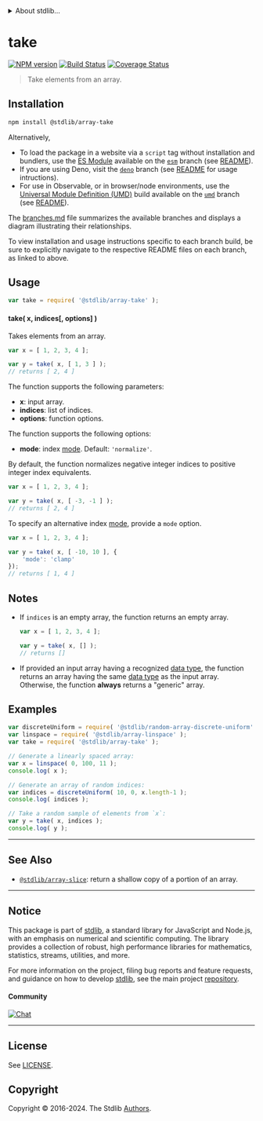 <!--

@license Apache-2.0

Copyright (c) 2024 The Stdlib Authors.

Licensed under the Apache License, Version 2.0 (the "License");
you may not use this file except in compliance with the License.
You may obtain a copy of the License at

   http://www.apache.org/licenses/LICENSE-2.0

Unless required by applicable law or agreed to in writing, software
distributed under the License is distributed on an "AS IS" BASIS,
WITHOUT WARRANTIES OR CONDITIONS OF ANY KIND, either express or implied.
See the License for the specific language governing permissions and
limitations under the License.

-->


<details>
  <summary>
    About stdlib...
  </summary>
  <p>We believe in a future in which the web is a preferred environment for numerical computation. To help realize this future, we've built stdlib. stdlib is a standard library, with an emphasis on numerical and scientific computation, written in JavaScript (and C) for execution in browsers and in Node.js.</p>
  <p>The library is fully decomposable, being architected in such a way that you can swap out and mix and match APIs and functionality to cater to your exact preferences and use cases.</p>
  <p>When you use stdlib, you can be absolutely certain that you are using the most thorough, rigorous, well-written, studied, documented, tested, measured, and high-quality code out there.</p>
  <p>To join us in bringing numerical computing to the web, get started by checking us out on <a href="https://github.com/stdlib-js/stdlib">GitHub</a>, and please consider <a href="https://opencollective.com/stdlib">financially supporting stdlib</a>. We greatly appreciate your continued support!</p>
</details>

# take

[![NPM version][npm-image]][npm-url] [![Build Status][test-image]][test-url] [![Coverage Status][coverage-image]][coverage-url] <!-- [![dependencies][dependencies-image]][dependencies-url] -->

> Take elements from an array.

<section class="installation">

## Installation

```bash
npm install @stdlib/array-take
```

Alternatively,

-   To load the package in a website via a `script` tag without installation and bundlers, use the [ES Module][es-module] available on the [`esm`][esm-url] branch (see [README][esm-readme]).
-   If you are using Deno, visit the [`deno`][deno-url] branch (see [README][deno-readme] for usage intructions).
-   For use in Observable, or in browser/node environments, use the [Universal Module Definition (UMD)][umd] build available on the [`umd`][umd-url] branch (see [README][umd-readme]).

The [branches.md][branches-url] file summarizes the available branches and displays a diagram illustrating their relationships.

To view installation and usage instructions specific to each branch build, be sure to explicitly navigate to the respective README files on each branch, as linked to above.

</section>

<section class="usage">

## Usage

```javascript
var take = require( '@stdlib/array-take' );
```

#### take( x, indices\[, options] )

Takes elements from an array.

```javascript
var x = [ 1, 2, 3, 4 ];

var y = take( x, [ 1, 3 ] );
// returns [ 2, 4 ]
```

The function supports the following parameters:

-   **x**: input array.
-   **indices**: list of indices.
-   **options**: function options.

The function supports the following options:

-   **mode**: index [mode][@stdlib/ndarray/base/ind]. Default: `'normalize'`.

By default, the function normalizes negative integer indices to positive integer index equivalents.

```javascript
var x = [ 1, 2, 3, 4 ];

var y = take( x, [ -3, -1 ] );
// returns [ 2, 4 ]
```

To specify an alternative index [mode][@stdlib/ndarray/base/ind], provide a `mode` option.

```javascript
var x = [ 1, 2, 3, 4 ];

var y = take( x, [ -10, 10 ], {
    'mode': 'clamp'
});
// returns [ 1, 4 ]
```

</section>

<!-- /.usage -->

<section class="notes">

## Notes

-   If `indices` is an empty array, the function returns an empty array.

    ```javascript
    var x = [ 1, 2, 3, 4 ];

    var y = take( x, [] );
    // returns []
    ```

-   If provided an input array having a recognized [data type][@stdlib/array/dtypes], the function returns an array having the same [data type][@stdlib/array/dtypes] as the input array. Otherwise, the function **always** returns a "generic" array.

</section>

<!-- /.notes -->

<section class="examples">

## Examples

<!-- eslint no-undef: "error" -->

```javascript
var discreteUniform = require( '@stdlib/random-array-discrete-uniform' );
var linspace = require( '@stdlib/array-linspace' );
var take = require( '@stdlib/array-take' );

// Generate a linearly spaced array:
var x = linspace( 0, 100, 11 );
console.log( x );

// Generate an array of random indices:
var indices = discreteUniform( 10, 0, x.length-1 );
console.log( indices );

// Take a random sample of elements from `x`:
var y = take( x, indices );
console.log( y );
```

</section>

<!-- /.examples -->

<!-- Section for related `stdlib` packages. Do not manually edit this section, as it is automatically populated. -->

<section class="related">

* * *

## See Also

-   <span class="package-name">[`@stdlib/array-slice`][@stdlib/array/slice]</span><span class="delimiter">: </span><span class="description">return a shallow copy of a portion of an array.</span>

</section>

<!-- /.related -->

<!-- Section for all links. Make sure to keep an empty line after the `section` element and another before the `/section` close. -->


<section class="main-repo" >

* * *

## Notice

This package is part of [stdlib][stdlib], a standard library for JavaScript and Node.js, with an emphasis on numerical and scientific computing. The library provides a collection of robust, high performance libraries for mathematics, statistics, streams, utilities, and more.

For more information on the project, filing bug reports and feature requests, and guidance on how to develop [stdlib][stdlib], see the main project [repository][stdlib].

#### Community

[![Chat][chat-image]][chat-url]

---

## License

See [LICENSE][stdlib-license].


## Copyright

Copyright &copy; 2016-2024. The Stdlib [Authors][stdlib-authors].

</section>

<!-- /.stdlib -->

<!-- Section for all links. Make sure to keep an empty line after the `section` element and another before the `/section` close. -->

<section class="links">

[npm-image]: http://img.shields.io/npm/v/@stdlib/array-take.svg
[npm-url]: https://npmjs.org/package/@stdlib/array-take

[test-image]: https://github.com/stdlib-js/array-take/actions/workflows/test.yml/badge.svg?branch=v0.1.0
[test-url]: https://github.com/stdlib-js/array-take/actions/workflows/test.yml?query=branch:v0.1.0

[coverage-image]: https://img.shields.io/codecov/c/github/stdlib-js/array-take/main.svg
[coverage-url]: https://codecov.io/github/stdlib-js/array-take?branch=main

<!--

[dependencies-image]: https://img.shields.io/david/stdlib-js/array-take.svg
[dependencies-url]: https://david-dm.org/stdlib-js/array-take/main

-->

[chat-image]: https://img.shields.io/gitter/room/stdlib-js/stdlib.svg
[chat-url]: https://app.gitter.im/#/room/#stdlib-js_stdlib:gitter.im

[stdlib]: https://github.com/stdlib-js/stdlib

[stdlib-authors]: https://github.com/stdlib-js/stdlib/graphs/contributors

[umd]: https://github.com/umdjs/umd
[es-module]: https://developer.mozilla.org/en-US/docs/Web/JavaScript/Guide/Modules

[deno-url]: https://github.com/stdlib-js/array-take/tree/deno
[deno-readme]: https://github.com/stdlib-js/array-take/blob/deno/README.md
[umd-url]: https://github.com/stdlib-js/array-take/tree/umd
[umd-readme]: https://github.com/stdlib-js/array-take/blob/umd/README.md
[esm-url]: https://github.com/stdlib-js/array-take/tree/esm
[esm-readme]: https://github.com/stdlib-js/array-take/blob/esm/README.md
[branches-url]: https://github.com/stdlib-js/array-take/blob/main/branches.md

[stdlib-license]: https://raw.githubusercontent.com/stdlib-js/array-take/main/LICENSE

[@stdlib/ndarray/base/ind]: https://github.com/stdlib-js/ndarray-base-ind

[@stdlib/array/dtypes]: https://github.com/stdlib-js/array-dtypes

<!-- <related-links> -->

[@stdlib/array/slice]: https://github.com/stdlib-js/array-slice

<!-- </related-links> -->

</section>

<!-- /.links -->
